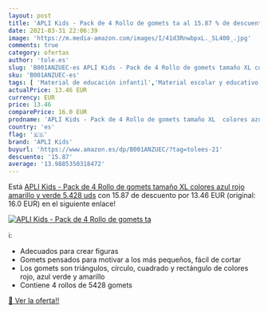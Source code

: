 ```yaml
---
layout: post
title: 'APLI Kids - Pack de 4 Rollo de gomets ta al 15.87 % de descuento'
date: 2021-03-31 22:06:39
image: 'https://m.media-amazon.com/images/I/41d3RnwbpxL._SL400_.jpg'
comments: true
category: ofertas
author: 'tole.es'
slug: 'B001ANZUEC-es APLI Kids - Pack de 4 Rollo de gomets tamaño XL colores...'
sku: 'B001ANZUEC-es'
tags: [ 'Material de educación infantil','Material escolar y educativo','Oficina y papelería','apli','apli kids', ]
actualPrice: 13.46 EUR
currency: EUR
price: 13.46
comparePrice: 16.0 EUR
prodname: 'APLI Kids - Pack de 4 Rollo de gomets tamaño XL  colores azul  rojo  amarillo y verde  5.428 uds'
country: 'es'
flag: '🇪🇸'
brand: 'APLI Kids'
buyurl: 'https://www.amazon.es/dp/B001ANZUEC/?tag=tolees-21'
descuento: '15.87'
average: '13.9885350318472'
---
```


Está [APLI Kids - Pack de 4 Rollo de gomets tamaño XL  colores azul  rojo  amarillo y verde  5.428 uds](https://www.amazon.es/dp/B001ANZUEC/?tag=tolees-21) con 15.87 de descuento por 13.46 EUR (original: 16.0 EUR) en el siguiente enlace!

[![APLI Kids - Pack de 4 Rollo de gomets ta](https://m.media-amazon.com/images/I/41d3RnwbpxL._SL400_.jpg)](https://www.amazon.es/dp/B001ANZUEC/?tag=tolees-21)

ℹ️:

- Adecuados para crear figuras
- Gomets pensados para motivar a los más pequeños, fácil de cortar
- Los gomets son triángulos, círculo, cuadrado y rectángulo de colores rojo, azul verde y amarillo
- Contiene 4 rollos de 5428 gomets

[🛒 Ver la oferta!!](https://www.amazon.es/dp/B001ANZUEC/?tag=tolees-21)
